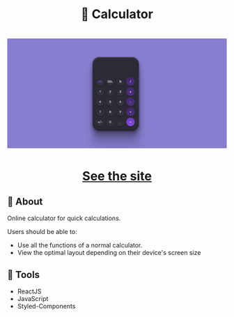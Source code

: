 <h1 align='center'>
🎲 Calculator
</h1>

<h1 align='center'>
  <img src="./assets/screenshot.PNG" />
</h1>
<h1 align='center'><a href="https://calculator-amber-omega.vercel.app/">See the site</a></h1>

## 📕 About

Online calculator for quick calculations.<br/>

Users should be able to:<br/>

- Use all the functions of a normal calculator.<br/>
- View the optimal layout depending on their device's screen size<br/>

## 🔨 Tools

- ReactJS
- JavaScript
- Styled-Components

